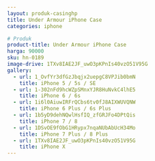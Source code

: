 ```yaml
---
layout: produk-casinghp
title: Under Armour iPhone Case
categories: iphone

# Produk
product-title: Under Armour iPhone Case
harga: 90000
sku: hn-0189
image-drive: 1TXv8IAE2JF_uwO3pKPnIs40vzO51V95G
gallery:
  - url: 1_OvfYr3dfGzJbqjx2uepgC8VPJib0bmN
    title: iPhone 5 / 5s / SE
  - url: 1-302nFd9hcWZpSMnxYJR8HuNvkC4lhE5
    title: iPhone 6 / 6s
  - url: 1i6l0AiuwIRFrQCbs6tv0fJ8AIXWUVQNW
    title: iPhone 6 Plus / 6s Plus
  - url: 1b5yD9dehNQwlHsfIQ_zfGRJFo4DPtQis
    title: iPhone 7 / 8
  - url: 1DSvOE9fObG1HRypx7nqaNUbAbUcH34Mo
    title: iPhone 7 Plus / 8 Plus
  - url: 1TXv8IAE2JF_uwO3pKPnIs40vzO51V95G
    title: iPhone X
---
```

